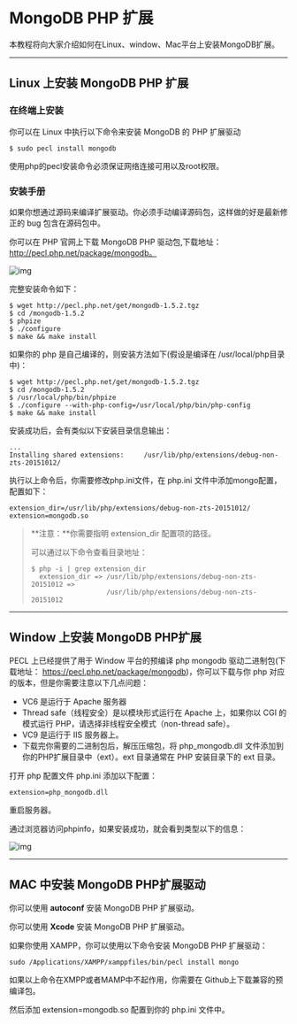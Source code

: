 # MongoDB PHP 扩展

本教程将向大家介绍如何在Linux、window、Mac平台上安装MongoDB扩展。

------

## Linux 上安装 MongoDB PHP 扩展

### 在终端上安装

你可以在 Linux 中执行以下命令来安装 MongoDB 的 PHP 扩展驱动

```
$ sudo pecl install mongodb
```

使用php的pecl安装命令必须保证网络连接可用以及root权限。

### 安装手册

如果你想通过源码来编译扩展驱动。你必须手动编译源码包，这样做的好是最新修正的 bug 包含在源码包中。

你可以在 PHP 官网上下载 MongoDB PHP 驱动包,下载地址：http://pecl.php.net/package/mongodb。

![img](https://www.runoob.com/wp-content/uploads/2013/10/1C8A3531-039B-4077-A2DA-5C950A071FD4.jpg)

完整安装命令如下：

```
$ wget http://pecl.php.net/get/mongodb-1.5.2.tgz
$ cd /mongodb-1.5.2
$ phpize
$ ./configure
$ make && make install
```

如果你的 php 是自己编译的，则安装方法如下(假设是编译在 /usr/local/php目录中)：

```
$ wget http://pecl.php.net/get/mongodb-1.5.2.tgz
$ cd /mongodb-1.5.2
$ /usr/local/php/bin/phpize
$ ./configure --with-php-config=/usr/local/php/bin/php-config
$ make && make install
```

安装成功后，会有类似以下安装目录信息输出：

```
...
Installing shared extensions:     /usr/lib/php/extensions/debug-non-zts-20151012/
```

执行以上命令后，你需要修改php.ini文件，在 php.ini 文件中添加mongo配置，配置如下：

```
extension_dir=/usr/lib/php/extensions/debug-non-zts-20151012/
extension=mongodb.so
```

> **注意：**你需要指明 extension_dir 配置项的路径。
>
> 可以通过以下命令查看目录地址：
>
> ```
> $ php -i | grep extension_dir
>   extension_dir => /usr/lib/php/extensions/debug-non-zts-20151012 =>
>                    /usr/lib/php/extensions/debug-non-zts-20151012
> ```

------

## Window 上安装 MongoDB PHP扩展

PECL 上已经提供了用于 Window 平台的预编译 php mongodb 驱动二进制包(下载地址： https://pecl.php.net/package/mongodb)，你可以下载与你 php 对应的版本，但是你需要注意以下几点问题：

- VC6 是运行于 Apache 服务器
- Thread safe（线程安全）是以模块形式运行在 Apache 上，如果你以 CGI 的模式运行 PHP，请选择非线程安全模式（non-thread safe）。
- VC9 是运行于 IIS 服务器上。
- 下载完你需要的二进制包后，解压压缩包，将 php_mongodb.dll 文件添加到你的PHP扩展目录中（ext）。ext 目录通常在 PHP 安装目录下的 ext 目录。

打开 php 配置文件 php.ini 添加以下配置：

```
extension=php_mongodb.dll
```

重启服务器。

通过浏览器访问phpinfo，如果安装成功，就会看到类型以下的信息：

![img](https://www.runoob.com/wp-content/uploads/2013/10/mongo-php-driver-installed-windows.png)

------

## MAC 中安装 MongoDB PHP扩展驱动

你可以使用 **autoconf** 安装 MongoDB PHP 扩展驱动。

你可以使用 **Xcode** 安装 MongoDB PHP 扩展驱动。

如果你使用 XAMPP，你可以使用以下命令安装 MongoDB PHP 扩展驱动：

```
sudo /Applications/XAMPP/xamppfiles/bin/pecl install mongo
```

如果以上命令在XMPP或者MAMP中不起作用，你需要在 Github上下载兼容的预编译包。

然后添加 extension=mongodb.so 配置到你的 php.ini 文件中。
